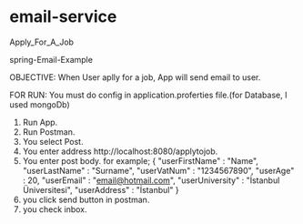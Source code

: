 # email-service
Apply_For_A_Job

spring-Email-Example

OBJECTIVE: When User aplly for a job, App will send email to user.

FOR RUN: You must do config in application.proferties file.(for Database, I used mongoDb)

1. Run App.
2. Run Postman.
3. You select Post.
4. You enter address http://localhost:8080/applytojob.
5. You enter post body.
  for example;
    {
        "userFirstName" : "Name",
        "userLastName" : "Surname",
        "userVatNum" : "1234567890",
        "userAge" : 20,
        "userEmail" : "email@hotmail.com",
        "userUniversity" : "İstanbul Üniversitesi",
        "userAddress" : "İstanbul"
    }
6. you click send button in postman.
7. you check inbox.
